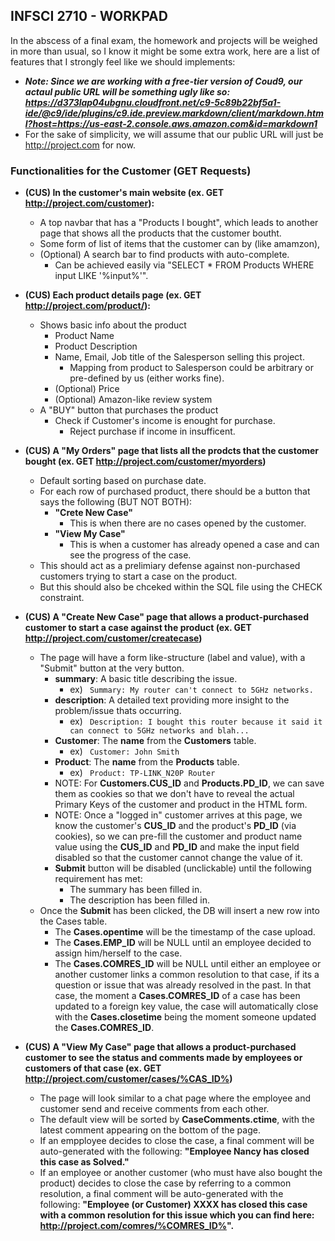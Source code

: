 ## INFSCI 2710 - WORKPAD

In the abscess of a final exam, the homework and projects will be weighed in more than usual, so I know it might be some extra work, here are a list of features that I strongly feel like we should implements:

* ___Note: Since we are working with a free-tier version of Coud9, our actaul public URL will be something ugly like so:___
___https://d373lap04ubgnu.cloudfront.net/c9-5c89b22bf5a1-ide/@c9/ide/plugins/c9.ide.preview.markdown/client/markdown.html?host=https://us-east-2.console.aws.amazon.com&id=markdown1___
* For the sake of simplicity, we will assume that our public URL will just be http://project.com for now.

### Functionalities for the Customer (GET Requests)

- **(CUS) In the customer's main website (ex. GET http://project.com/customer):**
    - A top navbar that has a "Products I bought", which leads to another page that shows all the products that the customer boutht.
    - Some form of list of items that the customer can by (like amamzon),
    - (Optional) A search bar to find products with auto-complete.
        - Can be achieved easily via "SELECT * FROM Products WHERE input LIKE '%input%'".

- **(CUS) Each product details page (ex. GET http://project.com/product/):**
    - Shows basic info about the product
        - Product Name
        - Product Description
        - Name, Email, Job title of the Salesperson selling this project.
            - Mapping from product to Salesperson could be arbitrary or pre-defined by us (either works fine).
        - (Optional) Price
        - (Optional) Amazon-like review system
    - A "BUY" button that purchases the product
        - Check if Customer's income is enought for purchase.
            - Reject purchase if income in insufficent.
        
- **(CUS) A "My Orders" page that lists all the prodcts that the customer bought (ex. GET http://project.com/customer/myorders)**
    - Default sorting based on purchase date.
    - For each row of purchased product, there should be a button that says the following (BUT NOT BOTH):
        - __"Crete New Case"__
            - This is when there are no cases opened by the customer.
        - __"View My Case"__
            - This is when a customer has already opened a case and can see the progress of the case.
    - This should act as a prelimiary defense against non-purchased customers trying to start a case on the product.
    - But this should also be chceked within the SQL file using the CHECK constraint.

- **(CUS) A "Create New Case" page that allows a product-purchased customer to start a case against the product (ex. GET http://project.com/customer/createcase)**
    - The page will have a form like-structure (label and value), with a "Submit" button at the very button.
        - __summary__: A basic title describing the issue.
            - ex) ``` Summary: My router can't connect to 5GHz networks.```
        - __description__: A detailed text providing more insight to the problem/issue thats occurring.
            - ex) ``` Description: I bought this router because it said it can connect to 5GHz networks and blah...```
        - __Customer__: The __name__ from the __Customers__ table.
            - ex) ``` Customer: John Smith```
        - __Product__: The __name__ from the __Products__ table.
            - ex) ``` Product: TP-LINK_N20P Router```
        - NOTE: For __Customers.CUS_ID__ and __Products.PD_ID__, we can save them 
                as cookies so that we don't have to reveal the actual Primary Keys of 
                the customer and product in the HTML form.
        - NOTE: Once a "logged in" customer arrives at this page, we know the 
                customer's __CUS_ID__ and the product's __PD_ID__ (via cookies), so we can pre-fill 
                the customer and product name value using the __CUS_ID__ and __PD_ID__ 
                and make the input field disabled so that the customer cannot change the value of it.
        - __Submit__ button will be disabled (unclickable) until the following requirement has met:
            - The summary has been filled in.
            - The description has been filled in.
    - Once the __Submit__ has been clicked, the DB will insert a new row into the Cases table.
        - The __Cases.opentime__ will be the timestamp of the case upload.
        - The __Cases.EMP_ID__ will be NULL until an employee decided to assign him/herself to the case.
        - The __Cases.COMRES_ID__ will be NULL until either an employee or another 
          customer links a common resolution to that case, if its a question or 
          issue that was already resolved in the past. In that case, the moment 
          a __Cases.COMRES_ID__ of a case has been updated to a foreign key value, 
          the case will automatically close with the __Cases.closetime__ being the 
          moment someone updated the __Cases.COMRES_ID__.

- **(CUS) A "View My Case" page that allows a product-purchased customer to see 
          the status and comments made by employees or customers of that case 
          (ex. GET http://project.com/customer/cases/%CAS_ID%)**
    - The page will look similar to a chat page where the employee and customer 
      send and receive comments from each other.
    - The default view will be sorted by __CaseComments.ctime__, with the latest 
      comment appearing on the bottom of the page.
    - If an empployee decides to close the case, a final comment will be auto-generated 
      with the following: __"Employee Nancy has closed this case as Solved."__
    - If an employee or another customer (who must have also bought the product) 
      decides to close the case by referring to a common resolution, a final comment 
      will be auto-generated with the following: __"Employee (or Customer) XXXX has
      closed this case with a common resolution for this issue which you can find 
      here: http://project.com/comres/%COMRES_ID%".__


<!---
    -- A case is created by a customer who has purchased a product.
    -- A case cannot be opened by a customer who has not bought the product.
    -- An employee will first check for new cases, and assign him/herself if there is one.
    -- An employee will close the case when deemed finished or solved.
    -- (Optional) For a case that already has a resolution posted, an employee can
    --            link this case to the resolution without commenting and closing the case immediately.
    -- .summary: A basic title for the case (ex. "Wifi isn't working on my device").
    -- .description: The detailed text the customer complains about.
    -- .opentime: When the customer first posted the case.
    -- .closetime: When the employee last closed this case.
CREATE TABLE Cases (
	CAS_ID      int      NOT NULL AUTO_INCREMENT,

	summary     text     NOT NULL,
	description text     NOT NULL,
	opentime    datetime NOT NULL,
	closetime   datetime,

	CUS_ID      int      NOT NULL,
	EMP_ID      int,
	PD_ID       int      NOT NULL,
	COMRES_ID   int,
	PRIMARY KEY (CAS_ID),
	FOREIGN KEY (CUS_ID) REFERENCES Customers(CUS_ID),
	FOREIGN KEY (EMP_ID) REFERENCES Employee(EMP_ID),
	FOREIGN KEY (PD_ID) REFERENCES Products(PD_ID),
	FOREIGN KEY (COMRES_ID) REFERENCES CommonResolutions(COMRES_ID)
);
-->